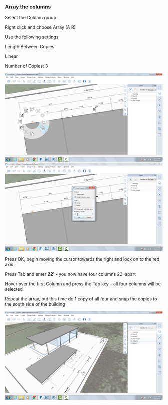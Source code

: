 ### Array the columns

Select the Column group

Right click and choose Array (A R)

Use the following settings

Length Between Copies

Linear

Number of Copies: 3

![](./images/2fd9793f-8306-496b-b323-b9b9e1d7e89a.png)
![](./images/0ef15b54-2b06-4443-823a-e58527e23858.png)

Press OK, begin moving the cursor towards the right and lock on to the
red axis

Press Tab and enter **22' -** you now have four columns 22' apart

Hover over the first Column and press the Tab key – all four columns
will be selected

Repeat the array, but this time do 1 copy of all four and snap the
copies to the south side of the building

![](./images/5582b957-9965-43ba-bfa0-8102b6892f28.png)